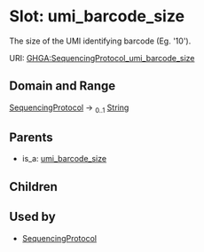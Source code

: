
# Slot: umi_barcode_size


The size of the UMI identifying barcode (Eg. '10').

URI: [GHGA:SequencingProtocol_umi_barcode_size](https://w3id.org/GHGA/SequencingProtocol_umi_barcode_size)


## Domain and Range

[SequencingProtocol](SequencingProtocol.md) &#8594;  <sub>0..1</sub> [String](types/String.md)

## Parents

 *  is_a: [umi_barcode_size](umi_barcode_size.md)

## Children


## Used by

 * [SequencingProtocol](SequencingProtocol.md)
